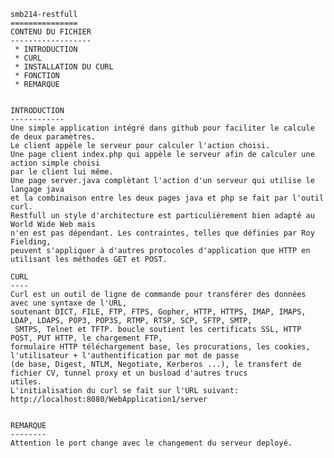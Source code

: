     smb214-restfull
    ===============
    CONTENU DU FICHIER
    ------------------
     * INTRODUCTION
     * CURL
     * INSTALLATION DU CURL
     * FONCTION
     * REMARQUE


    INTRODUCTION
    ------------
    Une simple application intégré dans github pour faciliter le calcule de deux paramètres.
    Le client appèle le serveur pour calculer l'action choisi.
    Une page client index.php qui appèle le serveur afin de calculer une action simple choisi 
    par le client lui même.
    Une page server.java complètant l'action d'un serveur qui utilise le langage java 
    et la combinaison entre les deux pages java et php se fait par l'outil curl.
    Restfull un style d'architecture est particulièrement bien adapté au World Wide Web mais 
    n'en est pas dépendant. Les contraintes, telles que définies par Roy Fielding, 
    peuvent s'appliquer à d'autres protocoles d'application que HTTP en utilisant les méthodes GET et POST.

    CURL
    ----
    Curl est un outil de ligne de commande pour transférer des données avec une syntaxe de l'URL, 
    soutenant DICT, FILE, FTP, FTPS, Gopher, HTTP, HTTPS, IMAP, IMAPS, LDAP, LDAPS, POP3, POP3S, RTMP, RTSP, SCP, SFTP, SMTP,
     SMTPS, Telnet et TFTP. boucle soutient les certificats SSL, HTTP POST, PUT HTTP, le chargement FTP, 
    formulaire HTTP téléchargement base, les procurations, les cookies, l'utilisateur + l'authentification par mot de passe 
    (de base, Digest, NTLM, Negotiate, Kerberos ...), le transfert de fichier CV, tunnel proxy et un busload d'autres trucs 
    utiles.
    L'initialisation du curl se fait sur l'URL suivant: http://localhost:8080/WebApplication1/server

    
    REMARQUE
    --------
    Attention le port change avec le changement du serveur deployé.
